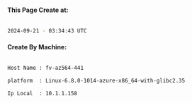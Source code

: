
   
#### This Page Create at:

```bash

2024-09-21 - 03:34:43 UTC

```

#### Create By Machine:

```bash

Host Name : fv-az564-441

platform  : Linux-6.8.0-1014-azure-x86_64-with-glibc2.35

Ip Local  : 10.1.1.158

```

